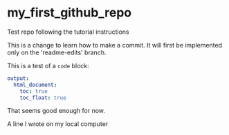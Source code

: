 # my_first_github_repo
Test repo following the tutorial instructions

This is a change to learn how to make a commit.
It will first be implemented only on the 'readme-edits' branch.

This is a test of a `code` block:
```yaml
output:
  html_document:
    toc: true
    toc_float: true
```

That seems good enough for now.

A line I wrote on my local computer

